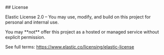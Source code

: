 \## License



Elastic License 2.0 – You may use, modify, and build on this project for personal and internal use.  

You may \*\*not\*\* offer this project as a hosted or managed service without explicit permission.  

See full terms: https://www.elastic.co/licensing/elastic-license



